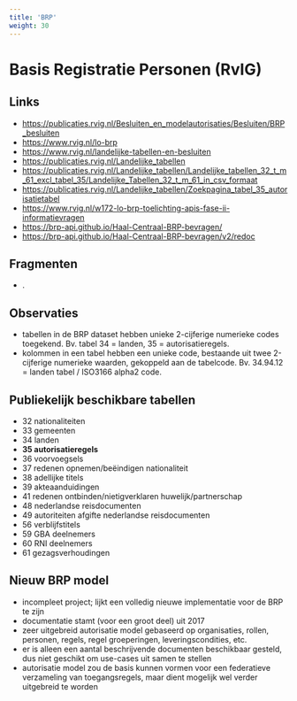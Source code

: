 ```yaml
---
title: 'BRP'
weight: 30
---
```


# Basis Registratie Personen (RvIG)

## Links
- https://publicaties.rvig.nl/Besluiten_en_modelautorisaties/Besluiten/BRP_besluiten
- https://www.rvig.nl/lo-brp
- https://www.rvig.nl/landelijke-tabellen-en-besluiten
- https://publicaties.rvig.nl/Landelijke_tabellen
- https://publicaties.rvig.nl/Landelijke_tabellen/Landelijke_tabellen_32_t_m_61_excl_tabel_35/Landelijke_Tabellen_32_t_m_61_in_csv_formaat
- https://publicaties.rvig.nl/Landelijke_tabellen/Zoekpagina_tabel_35_autorisatietabel
- https://www.rvig.nl/w172-lo-brp-toelichting-apis-fase-ii-informatievragen
- https://brp-api.github.io/Haal-Centraal-BRP-bevragen/
- https://brp-api.github.io/Haal-Centraal-BRP-bevragen/v2/redoc

## Fragmenten
- .

## Observaties
- tabellen in de BRP dataset hebben unieke 2-cijferige numerieke codes toegekend. Bv. tabel 34 = landen, 35 = autorisatieregels.
- kolommen in een tabel hebben een unieke code, bestaande uit twee 2-cijferige numerieke waarden, gekoppeld aan de tabelcode. Bv. 34.94.12 = landen tabel / ISO3166 alpha2 code.

## Publiekelijk beschikbare tabellen
- 32 nationaliteiten
- 33 gemeenten
- 34 landen
- **35 autorisatieregels**
- 36 voorvoegsels
- 37 redenen opnemen/beëindigen nationaliteit
- 38 adellijke titels
- 39 akteaanduidingen
- 41 redenen ontbinden/nietigverklaren huwelijk/partnerschap
- 48 nederlandse reisdocumenten
- 49 autoriteiten afgifte nederlandse reisdocumenten
- 56 verblijfstitels
- 59 GBA deelnemers
- 60 RNI deelnemers
- 61 gezagsverhoudingen

## Nieuw BRP model
- incompleet project; lijkt een volledig nieuwe implementatie voor de BRP te zijn
- documentatie stamt (voor een groot deel) uit 2017
- zeer uitgebreid autorisatie model gebaseerd op organisaties, rollen, personen, regels, regel groeperingen, leveringscondities, etc.
- er is alleen een aantal beschrijvende documenten beschikbaar gesteld, dus niet geschikt om use-cases uit samen te stellen
- autorisatie model zou de basis kunnen vormen voor een federatieve verzameling van toegangsregels, maar dient mogelijk wel verder uitgebreid te worden

